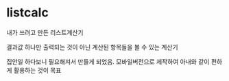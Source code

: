 # listcalc
내가 쓰려고 만든 리스트계산기

결과값 하나만 출력되는 것이 아닌 계산된 항목들을 볼 수 있는 계산기

집안일 하다보니 필요해져서 만들게 되었음.
모바일버전으로 제작하여 아내와 같이 편하게 활용하는 것이 목표
